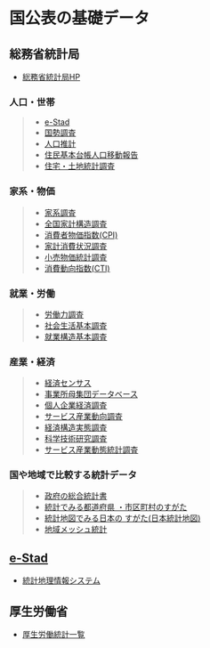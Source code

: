 # 国公表の基礎データ

## 総務省統計局
- [総務省統計局HP](https://www.stat.go.jp/)
### 人口・世帯
  >- [e-Stad](https://www.e-stat.go.jp/)
  >- [国勢調査](https://www.stat.go.jp/data/kokusei/2025/index.html)
  >- [人口推計](https://www.stat.go.jp/data/jinsui/index.html)
  >- [住民基本台帳人口移動報告](https://www.stat.go.jp/data/idou/index.html)
  >- [住宅・土地統計調査](https://www.stat.go.jp/data/jyutaku/index.html)
### 家系・物価
  >- [家系調査](https://www.stat.go.jp/data/kakei/index.html)
  >- [全国家計構造調査](https://www.stat.go.jp/data/zenkokukakei/2024/index.html)
  >- [消費者物価指数(CPI)](https://www.stat.go.jp/data/cpi/index.html)
  >- [家計消費状況調査](https://www.stat.go.jp/data/joukyou/index.html)
  >- [小売物価統計調査](https://www.stat.go.jp/data/kouri/index.html)
  >- [消費動向指数(CTI)](https://www.stat.go.jp/data/cti/index.html)
### 就業・労働
  >- [労働力調査](https://www.stat.go.jp/data/roudou/index.html)
  >- [社会生活基本調査](https://www.stat.go.jp/data/shugyou/2022/index.html)
  >- [就業構造基本調査](https://www.stat.go.jp/data/shakai/2021/index.html)
### 産業・経済
  >- [経済センサス](https://www.stat.go.jp/data/e-census/index.html)
  >- [事業所母集団データベース](https://www.stat.go.jp/data/jsdb/index.html)
  >- [個人企業経済調査](https://www.stat.go.jp/data/kojinke/index.html)
  >- [サービス産業動向調査](https://www.stat.go.jp/data/mssi/index.html)
  >- [経済構造実態調査](https://www.stat.go.jp/data/kkj/index.html)
  >- [科学技術研究調査](https://www.stat.go.jp/data/kagaku/index.html)
  >- [サービス産業動態統計調査](https://www.stat.go.jp/data/mbss/index.html)

### 国や地域で比較する統計データ
  >- [政府の総合統計書](https://www.stat.go.jp/data/sougou/index.html)
  >- [統計でみる都道府県 ・市区町村のすがた](https://www.stat.go.jp/data/ssds/index.html)
  >- [統計地図でみる日本の すがた(日本統計地図)](https://www.stat.go.jp/data/chiri/map/index.html)
  >- [地域メッシュ統計](https://www.stat.go.jp/data/mesh/index.html)


## [e-Stad](https://www.e-stat.go.jp/)
- [統計地理情報システム](https://www.e-stat.go.jp/gis)

## 厚生労働省
- [厚生労働統計一覧](https://www.mhlw.go.jp/toukei/itiran/)
